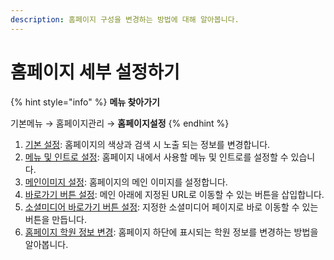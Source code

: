 ```yaml
---
description: 홈페이지 구성을 변경하는 방법에 대해 알아봅니다.
---
```


# 홈페이지 세부 설정하기

{% hint style="info" %}
**메뉴 찾아가기**

기본메뉴 → 홈페이지관리 → **홈페이지설정**
{% endhint %}

1. [기본 설정](basic-settings.md): 홈페이지의 색상과 검색 시 노출 되는 정보를 변경합니다.
2. [메뉴 및 인트로 설정](broken-reference): 홈페이지 내에서 사용할 메뉴 및 인트로를 설정할 수 있습니다.
3. [메인이미지 설정](main-image.md): 홈페이지의 메인 이미지를 설정합니다.
4. [바로가기 버튼 설정](banner-button.md): 메인 아래에 지정된 URL로 이동할 수 있는 버튼을 삽입합니다.
5. [소셜미디어 바로가기 버튼 설정](social-media.md): 지정한 소셜미디어 페이지로 바로 이동할 수 있는 버튼을 만듭니다.
6. [홈페이지 학원 정보 변경](aca-info.md): 홈페이지 하단에 표시되는 학원 정보를 변경하는 방법을 알아봅니다.
